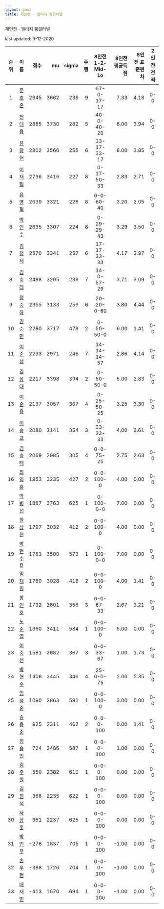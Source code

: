 ```yaml
---
layout: post
title: 개인전 - 빌리지 붐힐터널
---
```



개인전 - 빌리지 붐힐터널


last updated: 9-12-2020

| 순위 | 이름 | 점수 | mu | sigma | 주행 | 8인전 1-2-Mid-Lo | 8인전 평균득점 | 8인전 표준편차 | 2인전 전적 |
|:---:|:---:|---:|---:|---:|---:|:---:|---:|---:|:---:|
| 1 | [문호준](../munhojun) | 2945 | 3662 | 239 | 9 | 67-0-17-17 | 7.33 | 4.18 | 0-0 |
| 2 | [전대웅](../jeondaewoong) | 2885 | 3730 | 282 | 5 | 40-0-40-20 | 6.00 | 3.94 | 0-0 |
| 3 | [유창현](../yuchanghyeon) | 2802 | 3566 | 255 | 6 | 33-17-33-17 | 6.00 | 3.85 | 0-0 |
| 4 | [이재혁](../ijaehyeok) | 2736 | 3416 | 227 | 8 | 0-17-50-33 | 2.83 | 2.71 | 0-0 |
| 5 | [유영혁](../yuyeonghyeok) | 2639 | 3321 | 228 | 8 | 0-0-60-40 | 3.20 | 2.05 | 0-0 |
| 6 | [박인수](../bakinsu) | 2635 | 3307 | 224 | 8 | 0-29-29-43 | 3.29 | 3.50 | 0-0 |
| 7 | [김정제](../gimjeongje) | 2570 | 3341 | 257 | 6 | 17-17-33-33 | 4.17 | 3.97 | 0-0 |
| 8 | [김승래](../gimseungrae) | 2488 | 3205 | 239 | 7 | 14-0-57-29 | 3.71 | 3.09 | 0-0 |
| 9 | [정승하](../jeongseungha) | 2355 | 3133 | 259 | 6 | 20-20-0-60 | 3.80 | 4.44 | 0-0 |
| 10 | [권순민](../gweonsoonmin) | 2280 | 3717 | 479 | 2 | 0-50-50-0 | 6.00 | 1.41 | 0-0 |
| 11 | [이준성](../ijunseong) | 2233 | 2971 | 246 | 7 | 14-14-14-57 | 2.86 | 4.14 | 0-0 |
| 12 | [김응태](../gimeungtae) | 2217 | 3398 | 394 | 2 | 0-50-50-0 | 5.00 | 2.83 | 0-0 |
| 13 | [이준용](../ijunyong) | 2137 | 3057 | 307 | 4 | 0-25-50-25 | 3.25 | 3.30 | 0-0 |
| 14 | [이승교](../iseunggyo) | 2080 | 3141 | 354 | 3 | 0-33-33-33 | 4.00 | 3.61 | 0-0 |
| 15 | [김승태](../gimseungtae) | 2069 | 2985 | 305 | 4 | 0-0-75-25 | 2.75 | 2.63 | 0-0 |
| 16 | [최영훈](../choiyeonghun) | 1953 | 3235 | 427 | 2 | 0-0-100-0 | 4.00 | 0.00 | 0-0 |
| 17 | [박병선](../bakbyeongseon) | 1887 | 3763 | 625 | 1 | 0-100-0-0 | 7.00 | 0.00 | 0-0 |
| 18 | [한상현](../hansanghyeon) | 1797 | 3032 | 412 | 2 | 0-0-100-0 | 4.00 | 0.00 | 0-0 |
| 19 | [박현수B](../bakhyeonsu-b) | 1781 | 3500 | 573 | 1 | 0-100-0-0 | 7.00 | 0.00 | 0-0 |
| 20 | [임재원](../imjaewon) | 1780 | 3028 | 416 | 2 | 0-0-100-0 | 4.00 | 1.41 | 0-0 |
| 21 | [황인호](../hwanginho) | 1732 | 2801 | 356 | 3 | 0-0-67-33 | 2.67 | 3.21 | 0-0 |
| 22 | [노준엽](../nojunyeob) | 1660 | 3411 | 584 | 1 | 0-0-100-0 | 5.00 | 0.00 | 0-0 |
| 23 | [이중선](../ijungseon) | 1581 | 2682 | 367 | 3 | 0-0-33-67 | 1.00 | 1.73 | 0-0 |
| 24 | [박현수](../bakhyeonsu) | 1406 | 2445 | 346 | 4 | 25-0-0-75 | 2.00 | 5.35 | 0-0 |
| 25 | [임성준](../imseongjun) | 1090 | 2863 | 591 | 1 | 0-0-100-0 | 3.00 | 0.00 | 0-0 |
| 26 | [송용준](../songyongjun) | 925 | 2311 | 462 | 2 | 0-0-0-100 | 0.00 | 1.41 | 0-0 |
| 27 | [정승민](../jeongseungmin) | 724 | 2486 | 587 | 1 | 0-0-0-100 | 1.00 | 0.00 | 0-0 |
| 28 | [김주원](../gimjuwon) | 550 | 2382 | 610 | 1 | 0-0-0-100 | 0.00 | 0.00 | 0-0 |
| 29 | [김진석](../gimjinseok) | 368 | 2235 | 622 | 1 | 0-0-0-100 | 0.00 | 0.00 | 0-0 |
| 30 | [사상훈](../sasanghun) | 361 | 2237 | 625 | 1 | 0-0-0-100 | 0.00 | 0.00 | 0-0 |
| 31 | [박민우](../bakminu) | -278 | 1837 | 705 | 1 | 0-0-0-100 | -1.00 | 0.00 | 0-0 |
| 32 | [손우현](../sonuhyeon) | -388 | 1726 | 704 | 1 | 0-0-0-100 | -1.00 | 0.00 | 0-0 |
| 33 | [배재민](../baejaemin) | -413 | 1670 | 694 | 1 | 0-0-0-100 | -1.00 | 0.00 | 0-0 |
